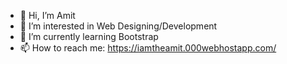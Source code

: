 - 👋 Hi, I’m Amit
- 👀 I’m interested in Web Designing/Development
- 🌱 I’m currently learning Bootstrap
- 📫 How to reach me: https://iamtheamit.000webhostapp.com/

<!---
iamtheamit/iamtheamit is a ✨ special ✨ repository because its `README.md` (this file) appears on your GitHub profile.
You can click the Preview link to take a look at your changes.
--->
